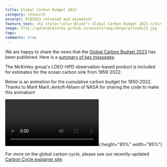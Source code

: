 ```yaml
---
title: Global Carbon Budget 2023
category: research
excerpt: GCB2023 released and animated!
feature_text: <h1 style="color:Black"> Global Carbon Budget 2023 </h1>
image: http://galenmckinley.github.io/assets/img/akegeraclouds23.jpg
tags: 
comments: true
---
```


We are happy to share the news that the [Global Carbon Budget 2023](https://essd.copernicus.org/articles/15/5301/2023/) has been published. Here is a [summary of key messages](https://globalcarbonbudget.org/fossil-co2-emissions-at-record-high-in-2023/). 

The McKinley group's LDEO-HPD observation-based product is included for estimates for the ocean carbon sink from 1959-2022. 

Below is an animation for the cumulative carbon budget for 1850-2022. Thanks to Marit Marit Jentoft-Nilsen of NASA for sharing the code to make this animation! 

![GCB 2023 cumulative budget ]({{site.baseurl}}/assets/img/historical_carbon_budget_bar_chart_2023.mp4){:height="85%" width="85%"} 

For more on the global carbon cycle, please see our recently-updated [Carbon Cycle explainer site](https://galenmckinley.github.io/CarbonCycle/). 